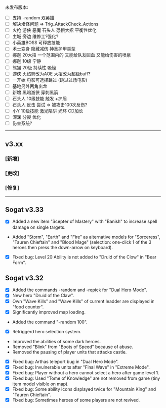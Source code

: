 未发布版本:
- [ ] 支持 -random 双英雄
- [ ] 解决堵怪问题 => Trig_AttackCheck_Actions
- [ ] 火枪 游侠 恶魔 石头人 恐惧大招 平衡性优化
- [ ] 主城 旁边 维修工?强化?
- [ ] 小英雄BOSS 可释放技能
- [ ] 术士变身 隐藏减伤 神圣护甲类型
- [ ] 娜迦 20大招 一个范围内的 又能给队友回血 又能给伤害的喷泉
- [ ] 娜迦 10级 宁静
- [ ] 熊猫 20级 持续性 吸怪
- [ ] 游侠 火焰箭改为AOE 大招改为超级buff?
- [ ] 一开始 电影可选择跳过 (跳过过场电影)
- [ ] 基地另外两角出龙
- [ ] 新增 黑暗游侠 穿刺黑箭
- [ ] 石头人 10级技能 触发 +护盾
- [ ] 石头人 反击 尝试 => 被攻击100次反伤?
- [ ] 小Y 10级技能 激光陷阱 光环 CD加长
- [ ] 深渊 分裂 优化
- [ ] 伤害系统?

---

## v3.xx

### [新增]

### [更改]

### [修复]

---

## Sogat v3.33

- [x] Added a new item "Scepter of Mastery" with "Banish" to increase spell damage on single targets.
- Added "Storm", "Earth" and "Fire" as alternative models for "Sorceress", "Tauren Chieftain" and "Blood Mage" (selection: one-click 1 of the 3 heroes then press the down-arrow on keyboard).
- [x] Fixed bug: Level 20 Ability is not added to "Druid of the Clow" in "Bear Form".

## Sogat v3.32

- [x] Added the commands -random and -repick for "Dual Hero Mode".
- [x] New hero "Druid of the Claw".
- [x] Own "Wave Kills" and "Wave Kills" of current leadder are displayed in "food counter".
- [x] Significantly improved map loading.
- Added the command "-random 100".
- [x] Retriggerd hero selection system.
- Improved the abilities of some dark heroes.
- Removed "Blink" from "Boots of Speed" because of abuse.
- Removed the pausing of player units that attacks castle.
- [x] Fixed bug: Arthas teleport bug in "Dual Hero Mode".
- [x] Fixed bug: Invulnerable units after "Final Wave" in "Extreme Mode".
- [x] Fixed bug: Player without a hero cannot select a hero after game level 1.
- [x] Fixed bug: Used "Tome of Knowledge" are not removed from game (tiny item model visible on map).
- [x] Fixed bug: Some ability icons displayed twice for "Mountain King" and "Tauren Chieftain".
- [x] Fixed bug: Sometimes heroes of some players are not revived.
